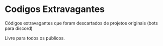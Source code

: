 # Codigos Extravagantes
Códigos extravagantes que foram descartados de projetos originais (bots para discord)

Livre para todos os públicos.
